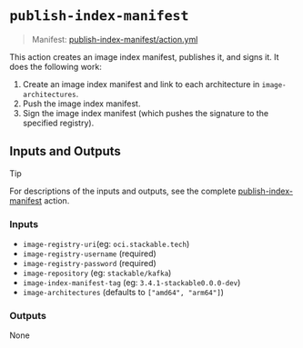 # `publish-index-manifest`

> Manifest: [publish-index-manifest/action.yml][publish-index-manifest]

This action creates an image index manifest, publishes it, and signs it. It does the following work:

1. Create an image index manifest and link to each architecture in `image-architectures`.
2. Push the image index manifest.
3. Sign the image index manifest (which pushes the signature to the specified registry).

## Inputs and Outputs

> [!TIP]
> For descriptions of the inputs and outputs, see the complete [publish-index-manifest] action.

### Inputs

- `image-registry-uri`(eg: `oci.stackable.tech`)
- `image-registry-username` (required)
- `image-registry-password` (required)
- `image-repository` (eg: `stackable/kafka`)
- `image-index-manifest-tag` (eg: `3.4.1-stackable0.0.0-dev`)
- `image-architectures` (defaults to `["amd64", "arm64"]`)

### Outputs

None

[publish-index-manifest]: ./action.yaml
